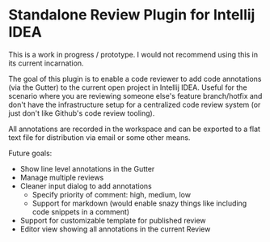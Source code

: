 Standalone Review Plugin for Intellij IDEA
===

This is a work in progress / prototype.  I would not recommend using this in its current incarnation.

The goal of this plugin is to enable a code reviewer to add code annotations (via the Gutter) to the current open project in Intellij IDEA.  Useful for the scenario where you are reviewing someone else's feature branch/hotfix and don't have the infrastructure setup for a centralized code review system (or just don't like Github's code review tooling).

All annotations are recorded in the workspace and can be exported to a flat text file for distribution via email or some other means.

Future goals:

* Show line level annotations in the Gutter
* Manage multiple reviews
* Cleaner input dialog to add annotations
  * Specify priority of comment: high, medium, low
  * Support for markdown (would enable snazy things like including code snippets in a comment)
* Support for customizable template for published review
* Editor view showing all annotations in the current Review
